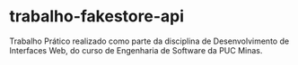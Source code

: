 # trabalho-fakestore-api

Trabalho Prático realizado como parte da disciplina de Desenvolvimento de Interfaces Web, do curso de Engenharia de Software da PUC Minas.
